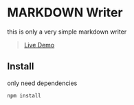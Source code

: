 # MARKDOWN Writer

this is only a very simple markdown writer

>  [Live Demo](https://stbnlen.github.io/Mardown-Writer/) 

## Install

only need dependencies
```
npm install
```
